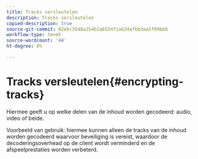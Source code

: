 ```yaml
---
title: Tracks versleutelen
description: Tracks versleutelen
copied-description: true
source-git-commit: 02ebc3548a254b2a6554f1ab34afbb3ea5f09bb8
workflow-type: tm+mt
source-wordcount: '44'
ht-degree: 0%

---
```


# Tracks versleutelen{#encrypting-tracks}

Hiermee geeft u op welke delen van de inhoud worden gecodeerd: audio, video of beide.

Voorbeeld van gebruik: hiermee kunnen alleen de tracks van de inhoud worden gecodeerd waarvoor beveiliging is vereist, waardoor de decoderingsoverhead op de client wordt verminderd en de afspeelprestaties worden verbeterd.
